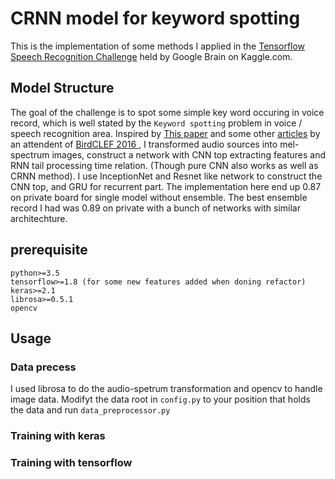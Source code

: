 # CRNN model for keyword spotting
This is the implementation of some methods I applied in the [Tensorflow Speech Recognition Challenge](https://www.kaggle.com/c/tensorflow-speech-recognition-challenge) held by Google Brain on Kaggle.com. 
## Model Structure
The goal of the challenge is to spot some simple key word occuring in voice record,  which is well stated by the `Keyword spotting` problem in voice / speech recognition area.
Inspired by [This paper](https://arxiv.org/abs/1703.05390) and some other [articles](http://machine-listening.eecs.qmul.ac.uk/wp-content/uploads/sites/26/2017/01/cakir.pdf) by an attendent of [BirdCLEF 2016
](http://www.imageclef.org/lifeclef/2016/bird), I transformed audio sources into mel-spectrum images, construct a network with CNN top extracting features and RNN tail processing time relation. (Though pure CNN also works as well as CRNN method). I use InceptionNet and Resnet like network to construct the CNN top, and GRU for recurrent part.
The implementation here end up 0.87 on private board for single model without ensemble. The best ensemble record I had was 0.89 on private with a bunch of networks with similar architechture.
## prerequisite
```
python>=3.5
tensorflow>=1.8 (for some new features added when doning refactor)
keras>=2.1
librosa>=0.5.1
opencv
```
## Usage
### Data precess
I used librosa to do the audio-spetrum transformation and opencv to handle image data.
Modifyt the data root in `config.py` to your position that holds the data and run `data_preprocessor.py`
### Training with keras
### Training with tensorflow